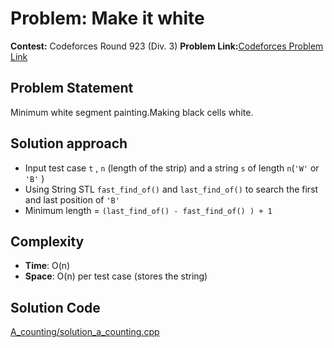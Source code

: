 # Problem: Make it white
**Contest:** Codeforces Round 923 (Div. 3)
**Problem Link:**[Codeforces Problem Link](https://codeforces.com/problemset/problem/1927/A)


## Problem Statement
Minimum white segment painting.Making black cells white.

## Solution approach
- Input test case `t` , `n` (length of the strip) and a string `s` of length `n`(`'W'` or `'B'` )
- Using String STL `fast_find_of()` and `last_find_of()` to search the first and last position of `'B'`
- Minimum length = `(last_find_of() - fast_find_of() ) + 1`

## Complexity
- **Time**: O(n) 
- **Space**: O(n) per test case (stores the string)
## Solution Code
[A_counting/solution_a_counting.cpp](A_counting/solution_a_counting.cpp)
